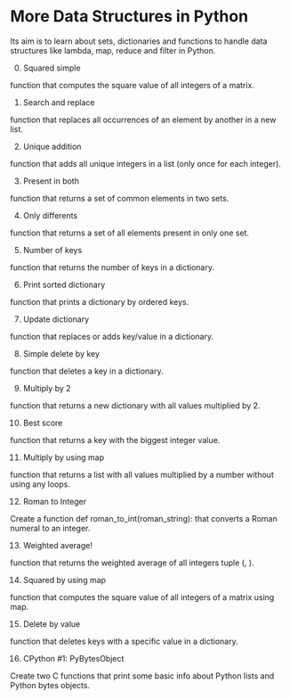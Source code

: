 # More Data Structures in Python

Its aim is to learn about sets, dictionaries and functions to handle data structures like lambda, map, reduce and filter in Python.

0. Squared simple

function that computes the square value of all integers of a matrix.

1. Search and replace

 function that replaces all occurrences of an element by another in a new list.

2. Unique addition

function that adds all unique integers in a list (only once for each integer).

3. Present in both

 function that returns a set of common elements in two sets.

4. Only differents

 function that returns a set of all elements present in only one set.

5. Number of keys

function that returns the number of keys in a dictionary.

6. Print sorted dictionary

 function that prints a dictionary by ordered keys.

7. Update dictionary

 function that replaces or adds key/value in a dictionary.

8. Simple delete by key

 function that deletes a key in a dictionary.

9. Multiply by 2

 function that returns a new dictionary with all values multiplied by 2.

10. Best score

 function that returns a key with the biggest integer value.

11. Multiply by using map

 function that returns a list with all values multiplied by a number without using any loops.

12. Roman to Integer

Create a function def roman_to_int(roman_string): that converts a Roman numeral to an integer.

13. Weighted average!

function that returns the weighted average of all integers tuple (<score>, <weight>).

14. Squared by using map

 function that computes the square value of all integers of a matrix using map.

15. Delete by value

 function that deletes keys with a specific value in a dictionary.

16. CPython #1: PyBytesObject

Create two C functions that print some basic info about Python lists and Python bytes objects.


